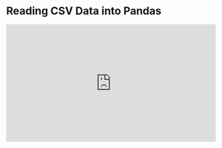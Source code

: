 # Reading CSV Data into Pandas

<iframe width="560" height="315" src="https://www.youtube.com/embed/pDksCaDnbBk" title="YouTube video player" frameborder="0" allow="accelerometer; autoplay; clipboard-write; encrypted-media; gyroscope; picture-in-picture" allowfullscreen></iframe>